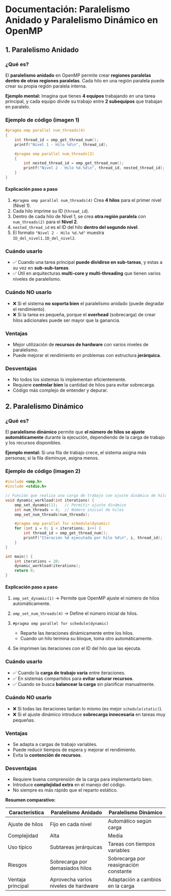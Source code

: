 # Documentación: Paralelismo Anidado y Paralelismo Dinámico en OpenMP

## 1. Paralelismo Anidado

### ¿Qué es?

El **paralelismo anidado** en OpenMP permite crear **regiones paralelas dentro de otras regiones paralelas**.
Cada hilo en una región paralela puede crear su propia región paralela interna.

**Ejemplo mental:**
Imagina que tienes **4 equipos** trabajando en una tarea principal, y cada equipo divide su trabajo entre **2 subequipos** que trabajan en paralelo.

### Ejemplo de código (imagen 1)

```c
#pragma omp parallel num_threads(4)
{
    int thread_id = omp_get_thread_num();
    printf("Nivel 1 - Hilo %d\n", thread_id);

    #pragma omp parallel num_threads(2)
    {
        int nested_thread_id = omp_get_thread_num();
        printf("Nivel 2 - Hilo %d.%d\n", thread_id, nested_thread_id);
    }
}
```

#### Explicación paso a paso

1. `#pragma omp parallel num_threads(4)`
   Crea **4 hilos** para el primer nivel (Nivel 1).
2. Cada hilo imprime su ID (`thread_id`).
3. Dentro de cada hilo de Nivel 1, se crea **otra región paralela** con `num_threads(2)` para el **Nivel 2**.
4. `nested_thread_id` es el ID del hilo **dentro del segundo nivel**.
5. El formato `"Nivel 2 - Hilo %d.%d"` muestra `ID_del_nivel1.ID_del_nivel2`.

### Cuándo usarlo

- ✅ Cuando una tarea principal **puede dividirse en sub-tareas**, y estas a su vez en **sub-sub-tareas**.
- ✅ Útil en arquitecturas **multi-core y multi-threading** que tienen varios niveles de paralelismo.

### Cuándo NO usarlo

- ❌ Si el sistema **no soporta bien** el paralelismo anidado (puede degradar el rendimiento).
- ❌ Si la tarea es pequeña, porque el **overhead** (sobrecarga) de crear hilos adicionales puede ser mayor que la ganancia.

### Ventajas

- Mejor utilización de **recursos de hardware** con varios niveles de paralelismo.
- Puede mejorar el rendimiento en problemas con estructura **jerárquica**.

### Desventajas

- No todos los sistemas lo implementan eficientemente.
- Requiere **controlar bien** la cantidad de hilos para evitar sobrecarga.
- Código más complejo de entender y depurar.

## 2. Paralelismo Dinámico

### ¿Qué es?

El **paralelismo dinámico** permite que **el número de hilos se ajuste automáticamente** durante la ejecución, dependiendo de la carga de trabajo y los recursos disponibles.

**Ejemplo mental:**
Si una fila de trabajo crece, el sistema asigna más personas; si la fila disminuye, asigna menos.

### Ejemplo de código (imagen 2)

```c
#include <omp.h>
#include <stdio.h>

// Función que realiza una carga de trabajo con ajuste dinámico de hilos
void dynamic_workload(int iterations) {
    omp_set_dynamic(1);   // Permitir ajuste dinámico
    int num_threads = 4;  // Número inicial de hilos
    omp_set_num_threads(num_threads);

    #pragma omp parallel for schedule(dynamic)
    for (int i = 0; i < iterations; i++) {
        int thread_id = omp_get_thread_num();
        printf("Iteración %d ejecutada por hilo %d\n", i, thread_id);
    }
}

int main() {
    int iterations = 20;
    dynamic_workload(iterations);
    return 0;
}
```

#### Explicación paso a paso

1. `omp_set_dynamic(1)` → Permite que OpenMP ajuste el número de hilos automáticamente.
2. `omp_set_num_threads(4)` → Define el número inicial de hilos.
3. `#pragma omp parallel for schedule(dynamic)`

   - Reparte las iteraciones dinámicamente entre los hilos.
   - Cuando un hilo termina su bloque, toma otro automáticamente.
4. Se imprimen las iteraciones con el ID del hilo que las ejecuta.

### Cuándo usarlo

- ✅ Cuando la **carga de trabajo varía** entre iteraciones.
- ✅ En sistemas compartidos para **evitar saturar recursos**.
- ✅ Cuando se busca **balancear la carga** sin planificar manualmente.

### Cuándo NO usarlo

- ❌ Si todas las iteraciones tardan lo mismo (es mejor `schedule(static)`).
- ❌ Si el ajuste dinámico introduce **sobrecarga innecesaria** en tareas muy pequeñas.

### Ventajas

- Se adapta a cargas de trabajo variables.
- Puede reducir tiempos de espera y mejorar el rendimiento.
- Evita la **contención de recursos**.

### Desventajas

- Requiere buena comprensión de la carga para implementarlo bien.
- Introduce **complejidad extra** en el manejo del código.
- No siempre es más rápido que el reparto estático.

**Resumen comparativo:**

| Característica    | Paralelismo Anidado                  | Paralelismo Dinámico                  |
| ----------------- | ------------------------------------ | ------------------------------------- |
| Ajuste de hilos   | Fijo en cada nivel                   | Automático según carga                |
| Complejidad       | Alta                                 | Media                                 |
| Uso típico        | Subtareas jerárquicas                | Tareas con tiempos variables          |
| Riesgos           | Sobrecarga por demasiados hilos      | Sobrecarga por reasignación constante |
| Ventaja principal | Aprovecha varios niveles de hardware | Adaptación a cambios en la carga      |
